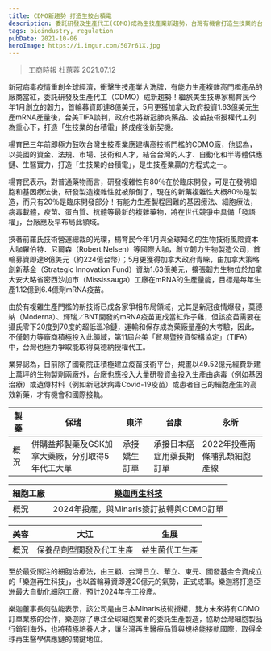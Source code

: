 ```yaml
---
title: CDMO新趨勢 打造生技台積電
description: 委託研發及生產代工(CDMO)成為生技產業新趨勢，台灣有機會打造生技業的台積電
tags: bioindustry, regulation
pubDate: 2021-10-06
heroImage: https://i.imgur.com/507r61X.jpg
---
```

> 工商時報 杜蕙蓉 2021.07.12

新冠病毒疫情重創全球經濟，衝擊生技產業大洗牌，有能力生產複雜高門檻產品的廠商當紅，委託研發及生產代工（CDMO）成新趨勢！繼旅美生技專家楊育民今年1月創立的韌力，首輪募資即達8億美元，5月更獲加拿大政府投資1.63億美元生產mRNA產量後，台美TIFA談判，政府也將新冠肺炎藥品、疫苗技術授權代工列為重心下，打造「生技業的台積電」將成疫後新契機。  

楊育民三年前即極力鼓吹台灣生技產業應建構高技術門檻的CDMO廠，他認為，以美國的資金、法規、市場、技術和人才，結合台灣的人才、自動化和半導體供應鏈、生醫實力，打造「生技業的台積電」，是生技產業贏的方程式之一。  

楊育民表示，對普通藥物而言，研發複雜性有80％在於臨床開發，可是在發明細胞和基因療法後，研發製造複雜性就被顛倒了，現在的新藥複雜性大概80％是製造，而只有20％是臨床開發部分！有能力生產製程困難的基因療法、細胞療法，病毒載體，疫苗、蛋白質、抗體等最新的複雜藥物，將在世代競爭中具備「發語權」，台廠應及早布局此領域。  

挾著前羅氏技術營運總裁的光環，楊育民今年1月與全球知名的生物技術風險資本大咖羅伯特．尼爾森（Robert Nelsen）等國際大咖，創立韌力生物製造公司，首輪募資即達8億美元（約224億台幣）；5月更獲得加拿大政府青睞，由加拿大策略創新基金（Strategic Innovation Fund）資助1.63億美元，擴張韌力生物位於加拿大安大略省密西沙加市（Mississauga）工廠在mRNA的生產量能，目標是每年生產1.12億到6.4億劑mRNA疫苗。  

由於有複雜生產門檻的新技術已成各家爭相布局領域，尤其是新冠疫情爆發，莫德納（Moderna）、輝瑞／BNT開發的mRNA疫苗更成當紅炸子雞，但該疫苗需要在攝氏零下20度到70度的超低溫冷鏈，運輸和保存成為藥廠量產的大考驗，因此，不僅韌力等廠商積極投入此領域，第11屆台美「貿易暨投資架構協定」（TIFA）中，台灣也極力爭取能取得莫德納授權代工。  

業界認為，目前除了國衛院正積極建立疫苗技術平台，規畫以49.52億元經費新建上萬坪的生物製劑兩廠外，台廠也應投入大量研發資金投入生產由病毒（例如基因治療）或遺傳材料（例如新冠狀病毒Covid-19疫苗）或患者自己的細胞產生的高效新藥，才有機會和國際接軌。

| 製藥 | 保瑞                                             | 東洋         | 台康                     | 永昕                         |
| ---- | ------------------------------------------------ | ------------ | ------------------------ | ---------------------------- |
| 概況 | 併購益邦製藥及GSK加拿大藥廠，分別取得5年代工大單 | 承接嬌生訂單 | 承接日本癌症用藥長期訂單 | 2022年投產兩條哺乳類細胞產線 |

| 細胞工廠 | [樂迦再生科技](https://wiki.finsserver.tk/CDMO/%E6%A8%82%E8%BF%A6%E5%86%8D%E7%94%9F%E7%A7%91%E6%8A%80.md)                             |
| -------- | --------------------------------------- |
| 概況     | 2024年投產，與Minaris簽訂技轉與CDMO訂單 |

| 美容 | 大江    |   生展  |
| ---- | --- | --- |
|  概況    | 保養品劑型開發及代工生產    | 益生菌代工生產    |

至於最受關注的細胞治療法，由三顧、台灣日立、華立、東元、國發基金合資成立的「樂迦再生科技」，也以首輪募資即達20億元的氣勢，正式成軍。樂迦將打造亞洲最大自動化細胞工廠，預計2024年完工投產。

樂迦董事長何弘能表示，該公司是由日本Minaris技術授權，雙方未來將有CDMO訂單業務的合作，樂迦除了專注全球細胞業者的委託生產製造，協助台灣細胞製品行銷到海外，也將積極培養人才，讓台灣再生醫療品質與規格能接軌國際，取得全球再生醫學供應鏈的關鍵地位。
